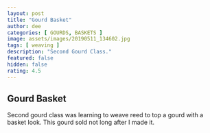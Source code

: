 ```yaml
---
layout: post
title: "Gourd Basket"
author: dee
categories: [ GOURDS, BASKETS ]
image: assets/images/20190511_134602.jpg
tags: [ weaving ]
description: "Second Gourd Class."
featured: false
hidden: false
rating: 4.5
---
```


## Gourd Basket

Second gourd class was learning to weave reed to top a gourd with a basket look.
This gourd sold not long after I made it.
